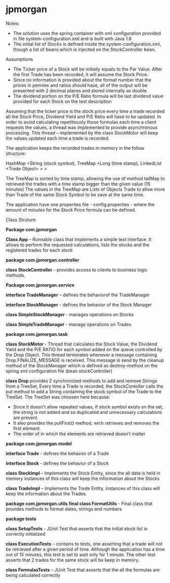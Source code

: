 # jpmorgan

Notes:

- The solution uses the spring container with xml configuration provided in file system-configuration.xml and is built with Java 1.8
- The initial list of Stocks is defined inside the system-configuration.xml, though a list of beans which is injected on the StockController bean.

Assumptions
- The Ticker price of a Stock will be initially equals to the Par Value. After the first Trade has been recorded, it will assume the Stock Price.
- Since no information is provided about the format number that the prices in pennies and ratios should have, all of the output will be presented with 2 decimal places and stored internally as double.
- The dividend portion on the P/E Ratio formula will be last dividend value provided for each Stock on the test description


Assuming that the ticker price is the stock price every time a trade recorded all the Stock Price, Dividend Yield and P/E Ratio will have to be updated.
In order to avoid calculating repetitiously those formulas each time a client requests the values, a thread was implemented to provide asynchronous processing. This thread – implemented by the class StockMotor will keep the values updated each time a trade is recorded.

The application keeps the recorded trades in memory in the follow structure:

  HashMap &lt;String (stock symbol), TreeMap &lt;Long (time stamp), LinkedList &lt;Trade Object&gt; &gt; &gt;

The TreeMap is sorted by time stamp, allowing the use of method tailMap to retrieved the trades with a time stamp bigger than the given value (15 minutes)
The values in the TreeMap are Lists of Objects Trade to allow more than Trade of the same Stock Symbol to be save at the same time.

The application have one properties file - config.properties - where the amount of minutes for the Stock Price formula can be defined.



Class Struture:

<b>Package com.jpmorgan</b>

<b>Class App</b> – Runnable class that implements a simple text interface. It allows to perform the requested calculations, lists the stocks and the registered trades for each stock

<b>package com.jpmorgan.controller</b>

<b>class StockController</b> - provides access to clients to business logic methods.

<b>Package com.jpmorgan.service</b>

<b>interface TradeManager</b> – defines the behaviorof the TradeManager 

<b>interface StockManager</b> - defines the behavior of the Stock Manager

<b>class SimpleStockManager</b> - manages operations on Stocks

<b>class SimpleTradeManager</b> - manage operations on Trades



<b>package com.jpmorgan.task</b>

<b>class StockMotor </b>- Thread that calculates the Stock Value, the Dividend Yield and the P/E RATIO for each symbol added on the queue controlled by the Drop Object. This thread terminates whenever a message containing Drop.FINALIZE_MESSAGE is received. This message is send by the cleanup method of the StockManager which is defined as destroy-method on the spring xml configuration file (bean stockController)

<b>class Drop</b> provides 2 synchronized methods to add and remove Strings from a TreeSet, Every time a Trade is recorded, the StockContoller calls the put method to add a String containing the stock symbol of the Trade to the TreeSet.
The TreeSet was choosen here because:
-	Since it doesn't allow repeated values, if stock symbol exists on the set, the string is not added and so duplicated and unnecessary calculations are prevent. 
-	It also provides the pollFirst() method, wich retrieves and removes the first element.
-	The order of in which the elements are retrieved doesn’t matter

<b>package com.jpmorgan.model</b>

<b>interface Trade</b> - defines the behavior of a Trade

<b>interface Stock</b> - defines the behavior of a Stock

<b>class StockImpl</b> – Implements the Stock Entity, since the all data is held in memory instances of this class will keep the information about the Stocks

<b>class TradeImpl</b> – Implements the Trede Entity, instances of this class will keep the information about the Trades.


<b>package com.jpmorgan.utils</b>
<b>final class FormatUtils</b>  - Final class that provides methods to format dates, strings and numbers


<b>package tests</b>

<b>class SetupTests</b> - JUnit Test that asserts that the initial stock list is correctly initialized 

<b>class ExecutionTests</b> – contains to tests, one asserting that a trade will not be retrieved after a given period of time. Although the application has a time out of 15 minutes, this test is set to wait only for 1 minute. The other test asserts that 2 trades for the  same stock will be keep in memory.

<b>class FormulasTests</b> – JUnit Test that asserts that the all the formulas are being calculated correctly 
